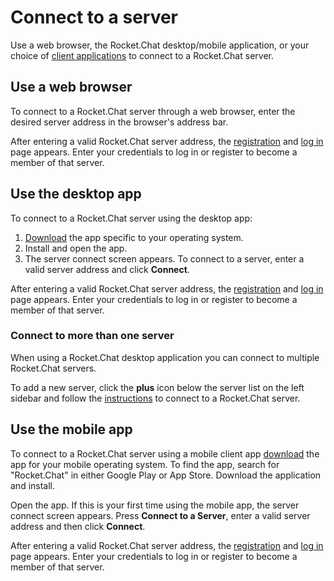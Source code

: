 # Connect to a server

Use a web browser, the Rocket.Chat desktop/mobile application, or your choice of [client applications](https://rocket.chat/download) to connect to a Rocket.Chat server.

## Use a web browser

To connect to a Rocket.Chat server through a web browser, enter the desired server address in the browser's address bar.

After entering a valid Rocket.Chat server address, the [registration](../registration/) and [log in](../login/) page appears. Enter your credentials to log in or register to become a member of that server.

## Use the desktop app

To connect to a Rocket.Chat server using the desktop app:

1. [Download](https://rocket.chat/download) the app specific to your operating system.
2. Install and open the app.
3. The server connect screen appears. To connect to a server, enter a valid server address and click **Connect**.

After entering a valid Rocket.Chat server address, the [registration](../registration/) and [log in](../login/) page appears. Enter your credentials to log in or register to become a member of that server.

### Connect to more than one server

When using a Rocket.Chat desktop application you can connect to multiple Rocket.Chat servers.

To add a new server, click the **plus** icon below the server list on the left sidebar and follow the [instructions](../connecting-to-a-server/) to connect to a Rocket.Chat server.

## Use the mobile app

To connect to a Rocket.Chat server using a mobile client app [download](https://rocket.chat/download) the app for your mobile operating system. To find the app, search for "Rocket.Chat" in either Google Play or App Store. Download the application and install.

Open the app. If this is your first time using the mobile app, the server connect screen appears.  Press **Connect to a Server**, enter a valid server address and then click **Connect**.

After entering a valid Rocket.Chat server address, the [registration](../registration/) and [log in](../login/) page appears. Enter your credentials to log in or register to become a member of that server.
